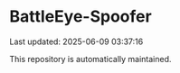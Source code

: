 # BattleEye-Spoofer

Last updated: 2025-06-09 03:37:16

This repository is automatically maintained.
